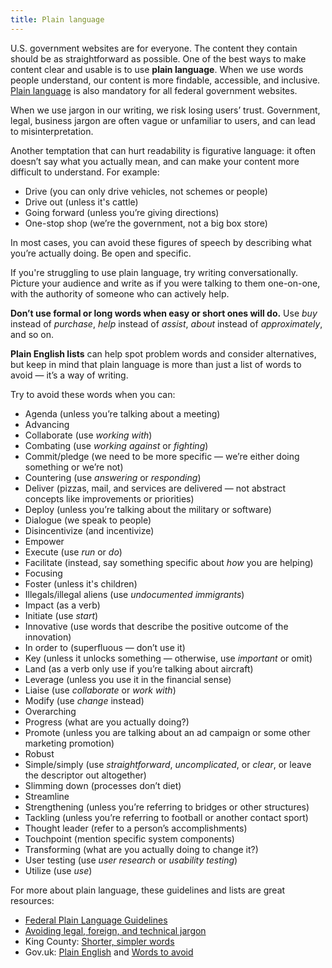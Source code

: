 ```yaml
---
title: Plain language
---
```

U.S. government websites are for everyone. The content they contain should be as straightforward as possible. One of the best ways to make content clear and usable is to use **plain language**. When we use words people understand, our content is more findable, accessible, and inclusive. [Plain language](http://www.plainlanguage.gov/) is also mandatory for all federal government websites.

When we use jargon in our writing, we risk losing users’ trust. Government, legal, business jargon are often vague or unfamiliar to users, and can lead to misinterpretation.

Another temptation that can hurt readability is figurative language: it often doesn’t say what you actually mean, and can make your content more difficult to understand. For example:

- Drive (you can only drive vehicles, not schemes or people)
- Drive out (unless it's cattle)
- Going forward (unless you’re giving directions)
- One-stop shop (we’re the government, not a big box store)

In most cases, you can avoid these figures of speech by describing what you’re actually doing. Be open and specific.

If you're struggling to use plain language, try writing conversationally. Picture your audience and write as if you were talking to them one-on-one, with the authority of someone who can actively help.

**Don’t use formal or long words when easy or short ones will do.** Use _buy_ instead of _purchase_, _help_ instead of _assist_, _about_ instead of _approximately_, and so on.

**Plain English lists** can help spot problem words and consider alternatives, but keep in mind that plain language is more than just a list of words to avoid — it’s a way of writing.

Try to avoid these words when you can:

- Agenda (unless you’re talking about a meeting)
- Advancing
- Collaborate (use *working with*)
- Combating (use *working against* or *fighting*)
- Commit/pledge (we need to be more specific — we’re either doing something or we’re not)
- Countering (use *answering* or *responding*)
- Deliver (pizzas, mail, and services are delivered — not abstract concepts like improvements or priorities)
- Deploy (unless you’re talking about the military or software)
- Dialogue (we speak to people)
- Disincentivize (and incentivize)
- Empower
- Execute (use *run* or *do*)
- Facilitate (instead, say something specific about *how* you are helping)
- Focusing
- Foster (unless it's children)
- Illegals/illegal aliens (use *undocumented immigrants*)
- Impact (as a verb)
- Initiate (use *start*)
- Innovative (use words that describe the positive outcome of the innovation)
- In order to (superfluous — don’t use it)
- Key (unless it unlocks something — otherwise, use *important* or omit)
- Land (as a verb only use if you’re talking about aircraft)
- Leverage (unless you use it in the financial sense)
- Liaise (use *collaborate* or *work with*)
- Modify (use *change* instead)
- Overarching
- Progress (what are you actually doing?)
- Promote (unless you are talking about an ad campaign or some other marketing promotion)
- Robust
- Simple/simply (use *straightforward*, *uncomplicated*, or *clear*, or leave the descriptor out altogether)
- Slimming down (processes don’t diet)
- Streamline
- Strengthening (unless you’re referring to bridges or other structures)
- Tackling (unless you’re referring to football or another contact sport)
- Thought leader (refer to a person’s accomplishments)
- Touchpoint (mention specific system components)
- Transforming (what are you actually doing to change it?)
- User testing (use *user research* or *usability testing*)
- Utilize (use *use*)

For more about plain language, these guidelines and lists are great resources: 

* [Federal Plain Language Guidelines](http://www.plainlanguage.gov/howto/guidelines/FederalPLGuidelines/TOC.cfm)
* [Avoiding legal, foreign, and technical jargon](http://www.plainlanguage.gov/howto/guidelines/FederalPLGuidelines/writeNoJargon.cfm)
* King County: [Shorter, simpler words](http://www.kingcounty.gov/exec/styleguide/concisewriting/simplerwords.aspx)
* Gov.uk: [Plain English](https://www.gov.uk/guidance/content-design/writing-for-gov-uk#plain-english) and [Words to avoid](https://www.gov.uk/guidance/style-guide/a-to-z-of-gov-uk-style#words-to-avoid)

